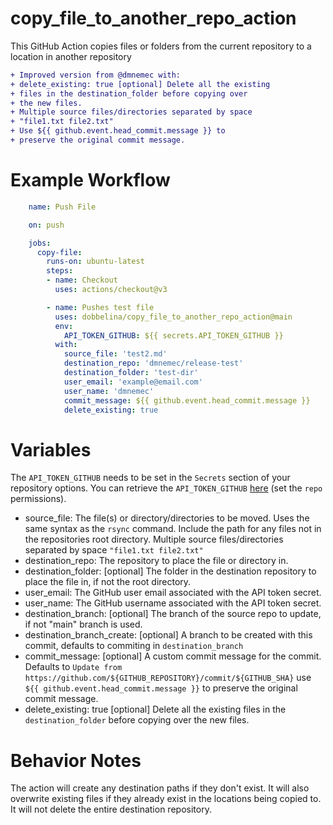 # copy_file_to_another_repo_action
This GitHub Action copies files or folders from the current repository to a location in another repository
 ```diff
 + Improved version from @dmnemec with:
 + delete_existing: true [optional] Delete all the existing 
 + files in the destination_folder before copying over
 + the new files.
 + Multiple source files/directories separated by space
 + "file1.txt file2.txt"
 + Use ${{ github.event.head_commit.message }} to 
 + preserve the original commit message.
 ```
# Example Workflow
```yml
    name: Push File

    on: push

    jobs:
      copy-file:
        runs-on: ubuntu-latest
        steps:
        - name: Checkout
          uses: actions/checkout@v3

        - name: Pushes test file
          uses: dobbelina/copy_file_to_another_repo_action@main
          env:
            API_TOKEN_GITHUB: ${{ secrets.API_TOKEN_GITHUB }}
          with:
            source_file: 'test2.md'
            destination_repo: 'dmnemec/release-test'
            destination_folder: 'test-dir'
            user_email: 'example@email.com'
            user_name: 'dmnemec'
            commit_message: ${{ github.event.head_commit.message }}
            delete_existing: true
```
# Variables

The `API_TOKEN_GITHUB` needs to be set in the `Secrets` section of your repository options. You can retrieve the `API_TOKEN_GITHUB` [here](https://github.com/settings/tokens) (set the `repo` permissions).

* source_file: The file(s) or directory/directories to be moved. Uses the same syntax as the `rsync` command. Include the path for any files not in the repositories root directory. Multiple source files/directories separated by space `"file1.txt file2.txt"`
* destination_repo: The repository to place the file or directory in.
* destination_folder: [optional] The folder in the destination repository to place the file in, if not the root directory.
* user_email: The GitHub user email associated with the API token secret.
* user_name: The GitHub username associated with the API token secret.
* destination_branch: [optional] The branch of the source repo to update, if not "main" branch is used.
* destination_branch_create: [optional] A branch to be created with this commit, defaults to commiting in `destination_branch`
* commit_message: [optional] A custom commit message for the commit. Defaults to `Update from https://github.com/${GITHUB_REPOSITORY}/commit/${GITHUB_SHA}` 
 use `${{ github.event.head_commit.message }}` to preserve the original commit message.
* delete_existing: true [optional] Delete all the existing files in the `destination_folder` before copying over the new files.

# Behavior Notes
The action will create any destination paths if they don't exist. It will also overwrite existing files if they already exist in the locations being copied to. It will not delete the entire destination repository.
